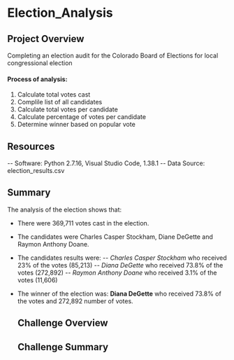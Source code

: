 # Election_Analysis

## Project Overview
Completing an election audit for the Colorado Board of Elections for local congressional election

#### Process of analysis:
1. Calculate total votes cast
2. Complile list of all candidates
3. Calculate total votes per candidate
4. Calculate percentage of votes per candidate
5. Determine winner based on popular vote

## Resources
  -- Software: Python 2.7.16, Visual Studio Code, 1.38.1
  -- Data Source: election_results.csv

## Summary
The analysis of the election shows that: 
* There were 369,711 votes cast in the election. 
* The candidates were Charles Casper Stockham, Diane DeGette and Raymon Anthony Doane.
* The candidates results were:
  -- *Charles Casper Stockham* who received 23% of the votes (85,213)
  -- *Diana DeGette* who received 73.8% of the votes (272,892)
  -- *Raymon Anthony Doane* who received 3.1% of the votes (11,606)
* The winner of the election was:
 **Diana DeGette** who received 73.8% of the votes and 272,892 number of votes.
  
  ## Challenge Overview
  
  ## Challenge Summary
  
